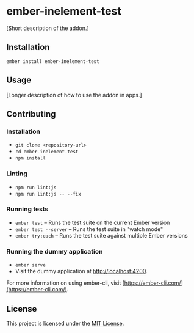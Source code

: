 ember-inelement-test
==============================================================================

[Short description of the addon.]

Installation
------------------------------------------------------------------------------

```
ember install ember-inelement-test
```


Usage
------------------------------------------------------------------------------

[Longer description of how to use the addon in apps.]


Contributing
------------------------------------------------------------------------------

### Installation

* `git clone <repository-url>`
* `cd ember-inelement-test`
* `npm install`

### Linting

* `npm run lint:js`
* `npm run lint:js -- --fix`

### Running tests

* `ember test` – Runs the test suite on the current Ember version
* `ember test --server` – Runs the test suite in "watch mode"
* `ember try:each` – Runs the test suite against multiple Ember versions

### Running the dummy application

* `ember serve`
* Visit the dummy application at [http://localhost:4200](http://localhost:4200).

For more information on using ember-cli, visit [https://ember-cli.com/](https://ember-cli.com/).

License
------------------------------------------------------------------------------

This project is licensed under the [MIT License](LICENSE.md).
